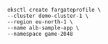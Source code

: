     eksctl create fargateprofile \
    --cluster demo-cluster-1 \
    --region eu-north-1 \
    --name alb-sample-app \
    --namespace game-2048
